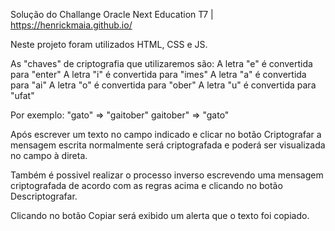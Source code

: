Solução do Challange Oracle Next Education T7 | 
https://henrickmaia.github.io/

Neste projeto foram utilizados HTML, CSS e JS.

As "chaves" de criptografia que utilizaremos são:
A letra "e" é convertida para "enter"
A letra "i" é convertida para "imes"
A letra "a" é convertida para "ai"
A letra "o" é convertida para "ober"
A letra "u" é convertida para "ufat"

Por exemplo:
"gato" => "gaitober"
gaitober" => "gato"

Após escrever um texto no campo indicado e clicar no botão Criptografar a mensagem escrita normalmente será criptografada e poderá ser visualizada no campo à direta.

Também é possivel realizar o processo inverso escrevendo uma mensagem criptografada de acordo com as regras acima e clicando no botão Descriptografar. 

Clicando no botão Copiar será exibido um alerta que o texto foi copiado.
